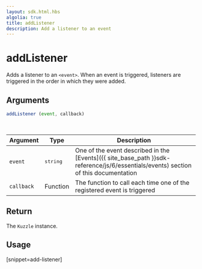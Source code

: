```yaml
---
layout: sdk.html.hbs
algolia: true
title: addListener
description: Add a listener to an event
---
```


# addListener

Adds a listener to an `<event>`.
When an event is triggered, listeners are triggered in the order in which they were added.

## Arguments

```javascript
addListener (event, callback)
```

<br/>

| Argument   | Type     | Description      |
| ---------- | -------- | -------- |
| `event`    | <pre>string</pre> | One of the event described in the [Events]({{ site_base_path }}sdk-reference/js/6/essentials/events) section of this documentation |
| `callback` | Function | The function to call each time one of the registered event is triggered     |

## Return

The `Kuzzle` instance.

## Usage

[snippet=add-listener]
